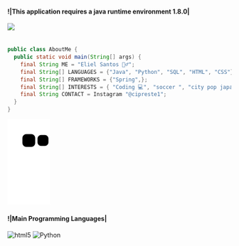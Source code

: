<h4>!|This application requires a java runtime environment 1.8.0|</h4>

<img src="https://i.pinimg.com/280x280_RS/5a/f4/7b/5af47b95efe259de6340e2e8d75c7b08.jpg" width="200"><br><br>

```java
public class AboutMe {
  public static void main(String[] args) {
    final String ME = "Eliel Santos 🙋‍♂️";
    final String[] LANGUAGES = {"Java", "Python", "SQL", "HTML", "CSS"};
    final String[] FRAMEWORKS = {"Spring",};
    final String[] INTERESTS = { "Coding 💻", "soccer ", "city pop japanese", "bosssa nova",};
    final String CONTACT = Instagram "@cipreste1";
  }
}

``` 
 
![snake gif](https://github.com/Formandodev/Formandodev/blob/output/github-contribution-grid-snake.svg)


<h4>!|Main Programming Languages|</h4> 

 
<div style="display: inline_block">
  <img align="center" alt="html5" src="https://img.shields.io/badge/HTML5-E34F26?style=for-the-badge&logo=html5&logoColor=white" />
  <img align="center" alt="Python" src="https://camo.githubusercontent.com/a71f1a20d58a3506dd5f32dcb31461bd5102a0bd33dbf49db9195c589eaca8d7/68747470733a2f2f696d672e736869656c64732e696f2f62616467652f707974686f6e2532302d2532333134333534432e7376673f267374796c653d666f722d7468652d6261646765266c6f676f3d707974686f6e266c6f676f436f6c6f723d7768697465" /> 
</div><br> 






